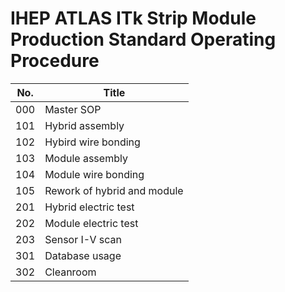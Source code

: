 # IHEP ATLAS ITk Strip Module Production Standard Operating Procedure

| No. | Title      | 
| --- | ---------- | 
| 000 | Master SOP | 
| 101 | Hybrid assembly | 
| 102 | Hybird wire bonding | 
| 103 | Module assembly | 
| 104 | Module wire bonding |
| 105 | Rework of hybrid and module | 
| 201 | Hybrid electric test | 
| 202 | Module electric test | 
| 203 | Sensor I-V scan | 
| 301 | Database usage | 
| 302 | Cleanroom |